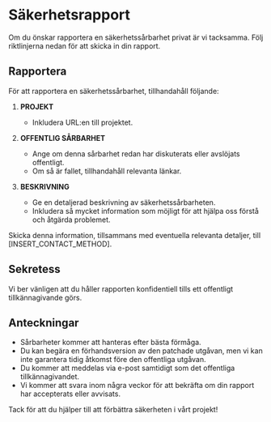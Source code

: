 <!--
SPDX-FileCopyrightText: 2025 The Open Source Project Template Authors

SPDX-License-Identifier: CC0-1.0
-->

# Säkerhetsrapport

Om du önskar rapportera en säkerhetssårbarhet privat är vi tacksamma.
Följ riktlinjerna nedan för att skicka in din rapport.

## Rapportera

För att rapportera en säkerhetssårbarhet, tillhandahåll följande:

1. **PROJEKT**
   - Inkludera URL:en till projektet.

2. **OFFENTLIG SÅRBARHET**
   - Ange om denna sårbarhet redan har diskuterats eller avslöjats offentligt.
   - Om så är fallet, tillhandahåll relevanta länkar.

3. **BESKRIVNING**
   - Ge en detaljerad beskrivning av säkerhetssårbarheten.
   - Inkludera så mycket information som möjligt för att hjälpa oss förstå och åtgärda problemet.

Skicka denna information, tillsammans med eventuella relevanta detaljer, till [INSERT_CONTACT_METHOD].

## Sekretess

Vi ber vänligen att du håller rapporten konfidentiell tills ett offentligt tillkännagivande görs.

## Anteckningar

- Sårbarheter kommer att hanteras efter bästa förmåga.
- Du kan begära en förhandsversion av den patchade utgåvan, men vi kan inte garantera tidig åtkomst före den offentliga utgåvan.
- Du kommer att meddelas via e-post samtidigt som det offentliga tillkännagivandet.
- Vi kommer att svara inom några veckor för att bekräfta om din rapport har accepterats eller avvisats.

Tack för att du hjälper till att förbättra säkerheten i vårt projekt!
